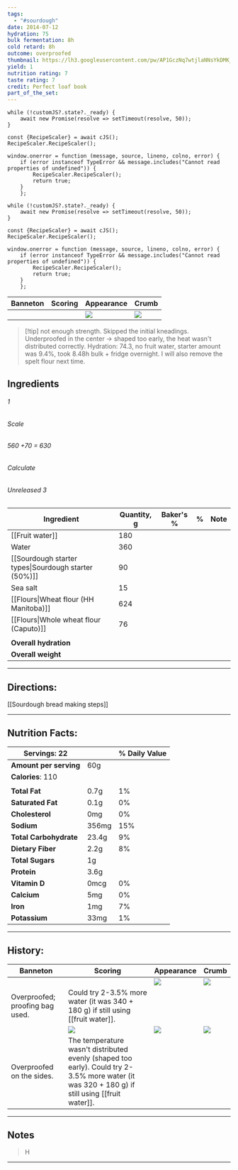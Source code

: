 ```yaml
---
tags:
  - "#sourdough"
date: 2014-07-12
hydration: 75
bulk fermentation: 8h
cold retard: 8h
outcome: overproofed
thumbnail: https://lh3.googleusercontent.com/pw/AP1GczNq7wtjlaNNsYkDMK_c6ui43hVCCaGGa8Hlbgn0VDNeLJpnnmLOhIg4gI0xRYFr0COatjc7-TLt2j1uWjYE0bPuhjMvm3vPxG0tu4lBCVqKqgMu9r2vYRQXFXrtTQ4MGLR6aYjShVy_aXJypHVAgdHm=w544-h718-s-no-gm?authuser=0
yield: 1
nutrition rating: 7
taste rating: 7
credit: Perfect loaf book
part_of_the_set:
---
```

```dataviewjs
while (!customJS?.state?._ready) { 
	await new Promise(resolve => setTimeout(resolve, 50)); 
} 

const {RecipeScaler} = await cJS();
RecipeScaler.RecipeScaler();

window.onerror = function (message, source, lineno, colno, error) {
	if (error instanceof TypeError && message.includes("Cannot read properties of undefined")) {
		RecipeScaler.RecipeScaler();
		return true;
	}
    };
```
```dataviewjs
while (!customJS?.state?._ready) { 
	await new Promise(resolve => setTimeout(resolve, 50)); 
} 

const {RecipeScaler} = await cJS();
RecipeScaler.RecipeScaler();

window.onerror = function (message, source, lineno, colno, error) {
	if (error instanceof TypeError && message.includes("Cannot read properties of undefined")) {
		RecipeScaler.RecipeScaler();
		return true;
	}
    };
```

| Banneton | Scoring | Appearance                                                                                                                                                                                                                          | Crumb                                                                                                                                                                                                                                |
| -------- | ------- | ----------------------------------------------------------------------------------------------------------------------------------------------------------------------------------------------------------------------------------- | ------------------------------------------------------------------------------------------------------------------------------------------------------------------------------------------------------------------------------------ |
| ![]()    | ![]()   | ![](https://lh3.googleusercontent.com/pw/AP1GczNq7wtjlaNNsYkDMK_c6ui43hVCCaGGa8Hlbgn0VDNeLJpnnmLOhIg4gI0xRYFr0COatjc7-TLt2j1uWjYE0bPuhjMvm3vPxG0tu4lBCVqKqgMu9r2vYRQXFXrtTQ4MGLR6aYjShVy_aXJypHVAgdHm=w544-h718-s-no-gm?authuser=0) | ![](https://lh3.googleusercontent.com/pw/AP1GczMgWyCCFDBWXb76ZG9-EJw1l08SBxef6YNX4M3N7VxDb5pIQeh_y1jBKLGDtV2m7XbDzsjsrRgu9M0HsMQuL6jKiMQjrOpl4svjguPvs4wHaWG38-fpuXgKdVs99RYEthB4W5bPZhk6v_QeFFwMVpbi=w1096-h808-s-no-gm?authuser=0) |

> [!tip] not enough strength. Skipped the initial kneadings. Underproofed in the center -> shaped too early, the heat wasn't distributed correctly. Hydration: 74.3, no fruit water, starter amount was 9.4%, took 8.48h bulk + fridge overnight. I will also remove the spelt flour next time.
## Ingredients

###### 1
###### Scale
###### 560 +70 = 630
###### Calculate
###### Unreleased 3

| Ingredient                                           | Quantity, g | Baker's % | %   | Note |
| ---------------------------------------------------- | ----------- | --------- | --- | ---- |
| [[Fruit water]]                                      | 180         |           |     |      |
| Water                                                | 360         |           |     |      |
| [[Sourdough starter types\|Sourdough starter (50%)]] | 90          |           |     |      |
| Sea salt                                             | 15          |           |     |      |
| [[Flours\|Wheat flour (HH Manitoba)]]                | 624         |           |     |      |
| [[Flours\|Whole wheat flour (Caputo)]]               | 76          |           |     |      |
|                                                      |             |           |     |      |
| **Overall hydration**                                |             |           |     |      |
| **Overall weight**                                   |             |           |     |      |





---
## Directions:

[[Sourdough bread making steps]]

---
## Nutrition Facts:

| **Servings:** 22       |       | % Daily Value |
| ---------------------- | ----- | ------------- |
| **Amount per serving** | 60g   |               |
| **Calories**: 110      |       |               |
|                        |       |               |
| **Total Fat**          | 0.7g  | 1%            |
| **Saturated Fat**      | 0.1g  | 0%            |
| **Cholesterol**        | 0mg   | 0%            |
| **Sodium**             | 356mg | 15%           |
| **Total Carbohydrate** | 23.4g | 9%            |
| **Dietary Fiber**      | 2.2g  | 8%            |
| **Total Sugars**       | 1g    |               |
| **Protein**            | 3.6g  |               |
| **Vitamin D**          | 0mcg  | 0%            |
| **Calcium**            | 5mg   | 0%            |
| **Iron**               | 1mg   | 7%            |
| **Potassium**          | 33mg  | 1%            |

---
## History:

| Banneton                        | Scoring                                                                                                                                                                                                                              | Appearance                                                                                                                                                                                                                           | Crumb                                                                                                                                                                                                                                |
| ------------------------------- | ------------------------------------------------------------------------------------------------------------------------------------------------------------------------------------------------------------------------------------ | ------------------------------------------------------------------------------------------------------------------------------------------------------------------------------------------------------------------------------------ | ------------------------------------------------------------------------------------------------------------------------------------------------------------------------------------------------------------------------------------ |
|                                 |                                                                                                                                                                                                                                      | ![](https://lh3.googleusercontent.com/pw/AP1GczPMEbhIWLe6DgcxiOuDn4a5OwVlWxPHaE5hKZ95yUZySU5umsyFE9xXjkkLloFjJ9VxsOvQgkqiB2olsHr6kSWWpy7d1eym9LEDss14B13tmzncAtmZmsBFtX16DSAFe5leqJGghuuV3OFJtWeMsdc2=w1280-h960-s-no-gm?authuser=0) | ![](https://lh3.googleusercontent.com/pw/AP1GczNG03lxJCHkMzC29neXTarJOv-wyCvpRaqBNVt7vB-TQgdm0ZttYvpt-K8queuaHuLpMr298lfGZaKDcghXJnERAjJhl0_y-bRDzlM-GSNZTddrlIR73OwyRm3_v2u_XavmtWxn39U6dxDQ0PhfU-RG=w1280-h960-s-no-gm?authuser=0) |
| Overproofed; proofing bag used. | Could try 2-3.5% more water (it was 340 + 180 g) if still using [[fruit water]].                                                                                                                                                     |                                                                                                                                                                                                                                      |                                                                                                                                                                                                                                      |
|                                 | ![](https://lh3.googleusercontent.com/pw/AP1GczM0h7QvOCyyXXlWz1AtU11x_NdyFH9a3L3YmzaD0Sv5exAeJg4JKBzXMI8PZnLrxp1EbfoaHmke8qGkucZOXocDyX0k3RdW6f102Gvr7Y2UsoKOeTL5BZSB0SGJ_mEfpam1R-7c0ysYFa_unyScFk8F=w1280-h960-s-no-gm?authuser=0) | ![](https://lh3.googleusercontent.com/pw/AP1GczODWIsrBLZDO3wsP5_OwV_vOBtNgoLno5b-GHOZClO_fCbLR8fvSpRJOBG7HRTakS8u7J56mg2kpXKqH0rk5YD_RbqO_DqNu6yqSjXqcn_yg993uQcpJFftKVzVS0tJs02k030KROF1evS7jctcXq_k=w1280-h960-s-no-gm?authuser=0) | ![](https://lh3.googleusercontent.com/pw/AP1GczOvGkN742N_9_kQtxty-IsvmLYVTHGR350qLjMwQ4M9bkON72FLLDWNJm9Cub_uwzWnwCT1OL7t__Spp3rOD_auUKB_8qXIMJTAcQx0pxUeVfIPuAvgtnJa0GwajyF-30-poOhp9RVVdq-3RHl1gtaU=w1280-h960-s-no-gm?authuser=0) |
| Overproofed on the sides.       | The temperature wasn't distributed evenly (shaped too early). Could try 2-3.5% more water (it was 320 + 180 g) if still using [[fruit water]].                                                                                       |                                                                                                                                                                                                                                      |                                                                                                                                                                                                                                      |

---
## Notes

> H

---



